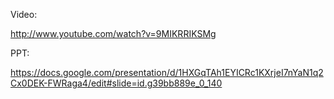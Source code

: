 Video:

http://www.youtube.com/watch?v=9MIKRRIKSMg

PPT:

https://docs.google.com/presentation/d/1HXGqTAh1EYICRc1KXrjeI7nYaN1q2Cx0DEK-FWRaga4/edit#slide=id.g39bb889e_0_140
